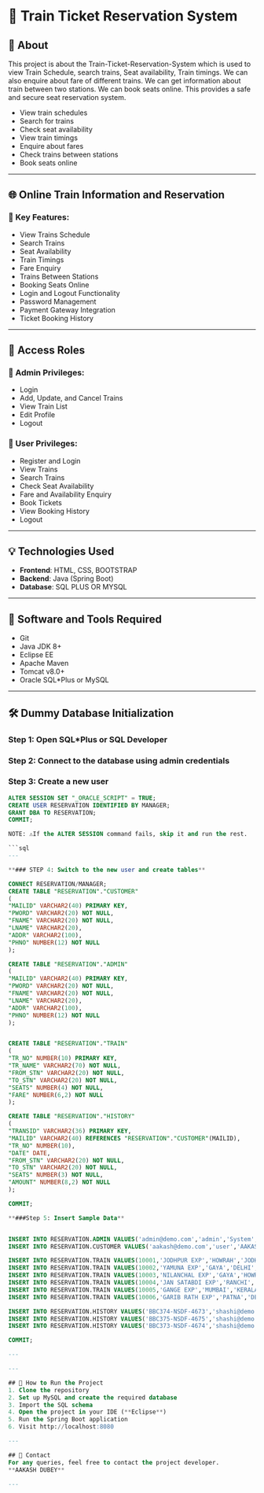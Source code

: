 # 🚆 Train Ticket Reservation System

## 📖 About
This project is about the Train-Ticket-Reservation-System which is used to view Train Schedule, search trains, Seat availability, Train timings. We can also enquire about fare of different trains. We can get information about train between two stations. We can book seats online. This provides a safe and secure seat reservation system.

- View train schedules
- Search for trains
- Check seat availability
- View train timings
- Enquire about fares
- Check trains between stations
- Book seats online

---

## 🌐 Online Train Information and Reservation

### 🔹 Key Features:
- View Trains Schedule
- Search Trains
- Seat Availability
- Train Timings
- Fare Enquiry
- Trains Between Stations
- Booking Seats Online
- Login and Logout Functionality
- Password Management
- Payment Gateway Integration
- Ticket Booking History

---

## 🔐 Access Roles

### 👑 Admin Privileges:
- Login
- Add, Update, and Cancel Trains
- View Train List
- Edit Profile
- Logout

### 👤 User Privileges:
- Register and Login
- View Trains
- Search Trains
- Check Seat Availability
- Fare and Availability Enquiry
- Book Tickets
- View Booking History
- Logout

---

## 💡 Technologies Used
- **Frontend**: HTML, CSS, BOOTSTRAP
- **Backend**: Java (Spring Boot)
- **Database**: SQL PLUS OR MYSQL

---

## 🧰 Software and Tools Required
- Git
- Java JDK 8+
- Eclipse EE
- Apache Maven
- Tomcat v8.0+
- Oracle SQL*Plus or MySQL

---

## 🛠️ Dummy Database Initialization

### Step 1: Open SQL*Plus or SQL Developer  
### Step 2: Connect to the database using admin credentials  
### Step 3: Create a new user

```sql
ALTER SESSION SET "_ORACLE_SCRIPT" = TRUE;
CREATE USER RESERVATION IDENTIFIED BY MANAGER;
GRANT DBA TO RESERVATION;
COMMIT;

NOTE: ⚠️If the ALTER SESSION command fails, skip it and run the rest.

```sql
---

**### STEP 4: Switch to the new user and create tables** 

CONNECT RESERVATION/MANAGER;
CREATE TABLE "RESERVATION"."CUSTOMER" 
(	
"MAILID" VARCHAR2(40) PRIMARY KEY, 
"PWORD" VARCHAR2(20) NOT NULL, 
"FNAME" VARCHAR2(20) NOT NULL, 
"LNAME" VARCHAR2(20), 
"ADDR" VARCHAR2(100), 
"PHNO" NUMBER(12) NOT NULL
);

CREATE TABLE "RESERVATION"."ADMIN"
(	
"MAILID" VARCHAR2(40) PRIMARY KEY, 
"PWORD" VARCHAR2(20) NOT NULL, 
"FNAME" VARCHAR2(20) NOT NULL, 
"LNAME" VARCHAR2(20), 
"ADDR" VARCHAR2(100), 
"PHNO" NUMBER(12) NOT NULL
);


CREATE TABLE "RESERVATION"."TRAIN" 
(	
"TR_NO" NUMBER(10) PRIMARY KEY, 
"TR_NAME" VARCHAR2(70) NOT NULL, 
"FROM_STN" VARCHAR2(20) NOT NULL, 
"TO_STN" VARCHAR2(20) NOT NULL, 
"SEATS" NUMBER(4) NOT NULL, 
"FARE" NUMBER(6,2) NOT NULL 
);

CREATE TABLE "RESERVATION"."HISTORY" 
(	
"TRANSID" VARCHAR2(36) PRIMARY KEY, 
"MAILID" VARCHAR2(40) REFERENCES "RESERVATION"."CUSTOMER"(MAILID), 
"TR_NO" NUMBER(10),
"DATE" DATE,
"FROM_STN" VARCHAR2(20) NOT NULL, 
"TO_STN" VARCHAR2(20) NOT NULL, 
"SEATS" NUMBER(3) NOT NULL, 
"AMOUNT" NUMBER(8,2) NOT NULL
);

COMMIT;

**###Step 5: Insert Sample Data**


INSERT INTO RESERVATION.ADMIN VALUES('admin@demo.com','admin','System','Admin','Demo Address RZG-225','7042636954');
INSERT INTO RESERVATION.CUSTOMER VALUES('aakash@demo.com','user','AAKASH','Dubey','RZG-225, New Delhi',9985764882);

INSERT INTO RESERVATION.TRAIN VALUES(10001,'JODHPUR EXP','HOWRAH','JODHPUR', 152, 490.50);
INSERT INTO RESERVATION.TRAIN VALUES(10002,'YAMUNA EXP','GAYA','DELHI', 52, 550.50);
INSERT INTO RESERVATION.TRAIN VALUES(10003,'NILANCHAL EXP','GAYA','HOWRAH', 92, 451);
INSERT INTO RESERVATION.TRAIN VALUES(10004,'JAN SATABDI EXP','RANCHI','PATNA', 182, 550);
INSERT INTO RESERVATION.TRAIN VALUES(10005,'GANGE EXP','MUMBAI','KERALA', 12, 945);
INSERT INTO RESERVATION.TRAIN VALUES(10006,'GARIB RATH EXP','PATNA','DELHI', 1, 1450.75);

INSERT INTO RESERVATION.HISTORY VALUES('BBC374-NSDF-4673','shashi@demo.com',10001,TO_DATE('02-FEB-2024'), 'HOWRAH', 'JODHPUR', 2, 981);
INSERT INTO RESERVATION.HISTORY VALUES('BBC375-NSDF-4675','shashi@demo.com',10004,TO_DATE('12-JAN-2024'), 'RANCHI', 'PATNA', 1, 550);
INSERT INTO RESERVATION.HISTORY VALUES('BBC373-NSDF-4674','shashi@demo.com',10006,TO_DATE('22-JULY-2024'), 'PATNA', 'DELHI', 3, 4352.25);

COMMIT;

---

---

## 🚀 How to Run the Project
1. Clone the repository
2. Set up MySQL and create the required database
3. Import the SQL schema
4. Open the project in your IDE (**Eclipse**)
5. Run the Spring Boot application
6. Visit http://localhost:8080

---

## 📧 Contact
For any queries, feel free to contact the project developer.
**AAKASH DUBEY**

---




